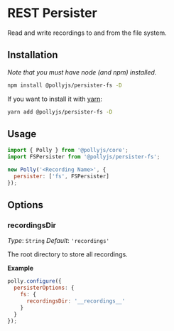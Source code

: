 # REST Persister

Read and write recordings to and from the file system.

## Installation

_Note that you must have node (and npm) installed._

```bash
npm install @pollyjs/persister-fs -D
```

If you want to install it with [yarn](https://yarnpkg.com):

```bash
yarn add @pollyjs/persister-fs -D
```

## Usage

```js
import { Polly } from '@pollyjs/core';
import FSPersister from '@pollyjs/persister-fs';

new Polly('<Recording Name>', {
  persister: ['fs', FSPersister]
});
```

## Options

### recordingsDir

_Type_: `String`
_Default_: `'recordings'`

The root directory to store all recordings.

__Example__

```js
polly.configure({
  persisterOptions: {
    fs: {
      recordingsDir: '__recordings__'
    }
  }
});
```
